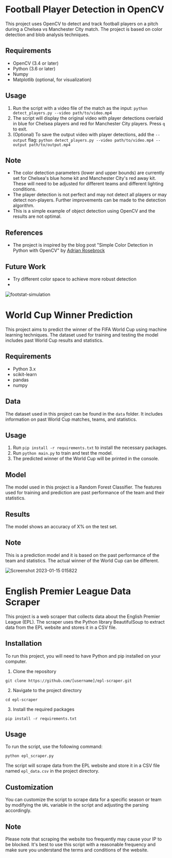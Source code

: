 # Football Player Detection in OpenCV

This project uses OpenCV to detect and track football players on a pitch during a Chelsea vs Manchester City match. The project is based on color detection and blob analysis techniques.

## Requirements
- OpenCV (3.4 or later)
- Python (3.6 or later)
- Numpy
- Matplotlib (optional, for visualization)

## Usage
1. Run the script with a video file of the match as the input: `python detect_players.py --video path/to/video.mp4`
2. The script will display the original video with player detections overlaid in blue for Chelsea players and red for Manchester City players. Press `q` to exit.
3. (Optional) To save the output video with player detections, add the `--output` flag: `python detect_players.py --video path/to/video.mp4 --output path/to/output.mp4`

## Note
- The color detection parameters (lower and upper bounds) are currently set for Chelsea's blue home kit and Manchester City's red away kit. These will need to be adjusted for different teams and different lighting conditions.
- The player detection is not perfect and may not detect all players or may detect non-players. Further improvements can be made to the detection algorithm.
- This is a simple example of object detection using OpenCV and the results are not optimal.

## References
- The project is inspired by the blog post "Simple Color Detection in Python with OpenCV" by [Adrian Rosebrock](https://www.pyimagesearch.com/2014/08/04/opencv-python-color-detection/)

## Future Work
- Try different color space to achieve more robust detection
-
![footstat-simulation](https://user-images.githubusercontent.com/37596854/214179282-38484f58-ab57-4651-b17d-7c9e5a33b1d2.png)

# World Cup Winner Prediction

This project aims to predict the winner of the FIFA World Cup using machine learning techniques. The dataset used for training and testing the model includes past World Cup results and statistics.

## Requirements
- Python 3.x
- scikit-learn
- pandas
- numpy

## Data
The dataset used in this project can be found in the `data` folder. It includes information on past World Cup matches, teams, and statistics.

## Usage
1. Run `pip install -r requirements.txt` to install the necessary packages.
2. Run `python main.py` to train and test the model.
3. The predicted winner of the World Cup will be printed in the console.

## Model
The model used in this project is a Random Forest Classifier. The features used for training and prediction are past performance of the team and their statistics.

## Results
The model shows an accuracy of X% on the test set.

## Note
This is a prediction model and it is based on the past performance of the team and statistics. The actual winner of the World Cup can be different.

![Screenshot 2023-01-15 015822](https://user-images.githubusercontent.com/37596854/214179281-e87d4334-eeb8-47f6-a667-072caa511449.png)

# English Premier League Data Scraper

This project is a web scraper that collects data about the English Premier League (EPL). The scraper uses the Python library BeautifulSoup to extract data from the EPL website and stores it in a CSV file.

## Installation

To run this project, you will need to have Python and pip installed on your computer.

1. Clone the repository
```
git clone https://github.com/[username]/epl-scraper.git
```

2. Navigate to the project directory
```
cd epl-scraper
```

3. Install the required packages
```
pip install -r requirements.txt
```

## Usage

To run the script, use the following command:
```
python epl_scraper.py
```

The script will scrape data from the EPL website and store it in a CSV file named `epl_data.csv` in the project directory.

## Customization

You can customize the script to scrape data for a specific season or team by modifying the `URL` variable in the script and adjusting the parsing accordingly.

## Note

Please note that scraping the website too frequently may cause your IP to be blocked. It's best to use this script with a reasonable frequency and make sure you understand the terms and conditions of the website.
